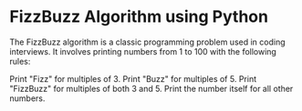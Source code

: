 # FizzBuzz Algorithm using  Python
The FizzBuzz algorithm is a classic programming problem used in coding interviews. It involves printing numbers from 1 to 100 with the following rules:

Print "Fizz" for multiples of 3.
Print "Buzz" for multiples of 5.
Print "FizzBuzz" for multiples of both 3 and 5.
Print the number itself for all other numbers.
